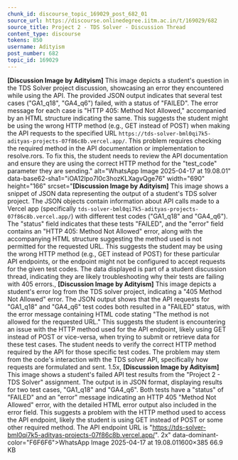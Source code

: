 ```yaml
---
chunk_id: discourse_topic_169029_post_682_01
source_url: https://discourse.onlinedegree.iitm.ac.in/t/169029/682
source_title: Project 2 - TDS Solver - Discussion Thread
content_type: discourse
tokens: 850
username: Adityism
post_number: 682
topic_id: 169029
---
```


**[Discussion Image by Adityism]** This image depicts a student's question in the TDS Solver project discussion, showcasing an error they encountered while using the API. The provided JSON output indicates that several test cases ("GA1_q18", "GA4_q6") failed, with a status of "FAILED". The error message for each case is "HTTP 405: Method Not Allowed," accompanied by an HTML structure indicating the same. This suggests the student might be using the wrong HTTP method (e.g., GET instead of POST) when making the API requests to the specified URL `https://tds-solver-bml0qi7k5-adityas-projects-07f86c8b.vercel.app/`. This problem requires checking the required method in the API documentation or implementation to resolve.rors. To fix this, the student needs to review the API documentation and ensure they are using the correct HTTP method for the "test_code" parameter they are sending." alt="WhatsApp Image 2025-04-17 at 19.08.01" data-base62-sha1="iOA12lpo7I0c3hozKLXagvQge76" width="690" height="166" srcset="**[Discussion Image by Adityism]** This image shows a snippet of JSON data representing the output of a student's TDS solver project. The JSON objects contain information about API calls made to a Vercel app (specifically `tds-solver-bml0qi7k5-adityas-projects-07f86c8b.vercel.app/`) with different test codes ("GA1_q18" and "GA4_q6"). The "status" field indicates that these tests "FAILED", and the "error" field contains an "HTTP 405: Method Not Allowed" error, along with the accompanying HTML structure suggesting the method used is not permitted for the requested URL. This suggests the student may be using the wrong HTTP method (e.g., GET instead of POST) for these particular API endpoints, or the endpoint might not be configured to accept requests for the given test codes. The data displayed is part of a student discussion thread, indicating they are likely troubleshooting why their tests are failing with 405 errors., **[Discussion Image by Adityism]** This image depicts a student's error log from the TDS solver project, indicating a "405 Method Not Allowed" error. The JSON output shows that the API requests for "GA1_q18" and "GA4_q6" test codes both resulted in a "FAILED" status, with the error message containing HTML code stating "The method is not allowed for the requested URL." This suggests the student is encountering an issue with the HTTP method used for the API endpoint, likely using GET instead of POST or vice-versa, when trying to submit or retrieve data for these test cases. The student needs to verify the correct HTTP method required by the API for those specific test codes. The problem may stem from the code's interaction with the TDS solver API, specifically how requests are formulated and sent. 1.5x, **[Discussion Image by Adityism]** This image shows a student's failed API test results from the "Project 2 - TDS Solver" assignment. The output is in JSON format, displaying results for two test cases, "GA1_q18" and "GA4_q6". Both tests have a "status" of "FAILED" and an "error" message indicating an HTTP 405 "Method Not Allowed" error, with the detailed HTML error output also included in the error field. This suggests a problem with the HTTP method used to access the API endpoint, likely the student is using GET instead of POST or some other required method. The API endpoint URL is "https://tds-solver-bml0qi7k5-adityas-projects-07f86c8b.vercel.app/". 2x" data-dominant-color="F6F6F6">WhatsApp Image 2025-04-17 at 19.08.011600×385 66.9 KB
